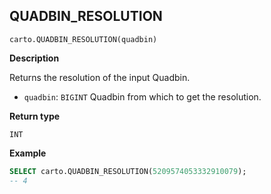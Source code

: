 ## QUADBIN_RESOLUTION

```sql:signature
carto.QUADBIN_RESOLUTION(quadbin)
```

**Description**

Returns the resolution of the input Quadbin.

* `quadbin`: `BIGINT` Quadbin from which to get the resolution.

**Return type**

`INT`

**Example**

```sql
SELECT carto.QUADBIN_RESOLUTION(5209574053332910079);
-- 4
```